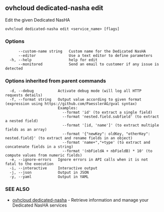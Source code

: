 ## ovhcloud dedicated-nasha edit

Edit the given Dedicated NasHA

```
ovhcloud dedicated-nasha edit <service_name> [flags]
```

### Options

```
      --custom-name string   Custom name for the Dedicated NasHA
      --editor               Use a text editor to define parameters
  -h, --help                 help for edit
      --monitored            Send an email to customer if any issue is detected
```

### Options inherited from parent commands

```
  -d, --debug           Activate debug mode (will log all HTTP requests details)
  -f, --format string   Output value according to given format (expression using https://github.com/PaesslerAG/gval syntax)
                        Examples:
                          --format 'id' (to extract a single field)
                          --format 'nested.field.subfield' (to extract a nested field)
                          --format '[id, 'name']' (to extract multiple fields as an array)
                          --format '{"newKey": oldKey, "otherKey": nested.field}' (to extract and rename fields in an object)
                          --format 'name+","+type' (to extract and concatenate fields in a string)
                          --format '(nbFieldA + nbFieldB) * 10' (to compute values from numeric fields)
  -e, --ignore-errors   Ignore errors in API calls when it is not fatal to the execution
  -i, --interactive     Interactive output
  -j, --json            Output in JSON
  -y, --yaml            Output in YAML
```

### SEE ALSO

* [ovhcloud dedicated-nasha](ovhcloud_dedicated-nasha.md)	 - Retrieve information and manage your Dedicated NasHA services

